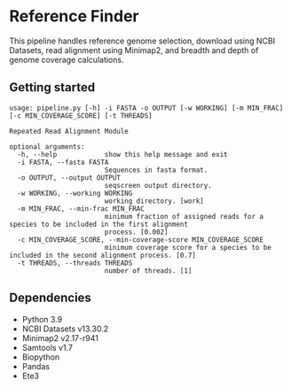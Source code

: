 # Reference Finder

This pipeline handles reference genome selection, download using NCBI Datasets, read alignment using Minimap2, and breadth and depth of genome coverage calculations.

## Getting started

```
usage: pipeline.py [-h] -i FASTA -o OUTPUT [-w WORKING] [-m MIN_FRAC] [-c MIN_COVERAGE_SCORE] [-t THREADS]

Repeated Read Alignment Module

optional arguments:
  -h, --help            show this help message and exit
  -i FASTA, --fasta FASTA
                        Sequences in fasta format.
  -o OUTPUT, --output OUTPUT
                        seqscreen output directory.
  -w WORKING, --working WORKING
                        working directory. [work]
  -m MIN_FRAC, --min-frac MIN_FRAC
                        minimum fraction of assigned reads for a species to be included in the first alignment
                        process. [0.002]
  -c MIN_COVERAGE_SCORE, --min-coverage-score MIN_COVERAGE_SCORE
                        minimum coverage score for a species to be included in the second alignment process. [0.7]
  -t THREADS, --threads THREADS
                        number of threads. [1]
```

## Dependencies

- Python 3.9
- NCBI Datasets v13.30.2
- Minimap2 v2.17-r941
- Samtools v1.7
- Biopython
- Pandas
- Ete3
